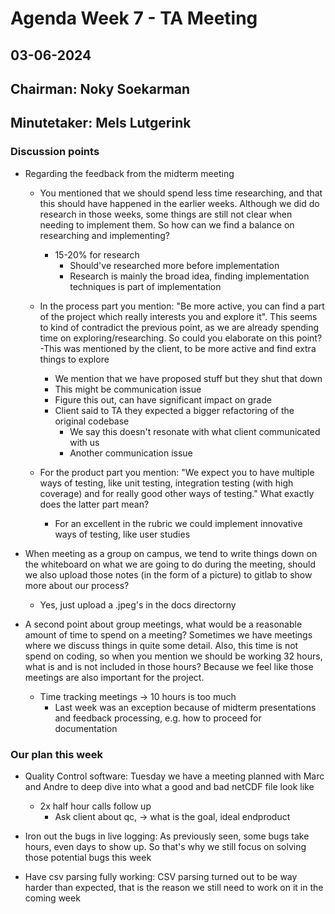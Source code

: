 # Agenda Week 7 - TA Meeting

## 03-06-2024

## Chairman: Noky Soekarman
## Minutetaker: Mels Lutgerink

### Discussion points
- Regarding the feedback from the midterm meeting
  - You mentioned that we should spend less time researching, and that this should have happened in the earlier weeks. Although we did do research in those weeks, some things are still not clear when needing to implement them. So how can we find a balance on researching and implementing?
    - 15-20% for research
	  - Should've researched more before implementation
	  - Research is mainly the broad idea, finding implementation techniques is part of implementation

  
  - In the process part you mention: "Be more active, you can find a part of the project which really interests you and explore it". This seems to kind of contradict the previous point, as we are already spending time on exploring/researching. So could you elaborate on this point?
    -This was mentioned by the client, to be more active and find extra things to explore
	  - We mention that we have proposed stuff but they shut that down
	  - This might be communication issue
	  - Figure this out, can have significant impact on grade
    - Client said to TA they expected a bigger refactoring of the original codebase
	  - We say this doesn't resonate with what client communicated with us
	  - Another communication issue
  
  - For the product part you mention: "We expect you to have multiple ways of testing, like unit testing, integration testing (with high coverage) and for really good other ways of testing." What exactly does the latter part mean?
    - For an excellent in the rubric we could implement innovative ways of testing, like user studies
  
- When meeting as a group on campus, we tend to write things down on the whiteboard on what we are going to do during the meeting, should we also upload those notes (in the form of a picture) to gitlab to show more about our process?
  - Yes, just upload a .jpeg's in the docs directorny

- A second point about group meetings, what would be a reasonable amount of time to spend on a meeting? Sometimes we have meetings where we discuss things in quite some detail. Also, this time is not spend on coding, so when you mention we should be working 32 hours, what is and is not included in those hours? Because we feel like those meetings are also important for the project.
  - Time tracking meetings -> 10 hours is too much
	- Last week was an exception because of midterm presentations and feedback processing, e.g. how to proceed for documentation

### Our plan this week

- Quality Control software: Tuesday we have a meeting planned with Marc and Andre to deep dive into what a good and bad netCDF file look like
  - 2x half hour calls follow up
	- Ask client about qc, -> what is the goal, ideal endproduct

- Iron out the bugs in live logging: As previously seen, some bugs take hours, even days to show up. So that's why we still focus on solving those potential bugs this week

- Have csv parsing fully working: CSV parsing turned out to be way harder than expected, that is the reason we still need to work on it in the coming week